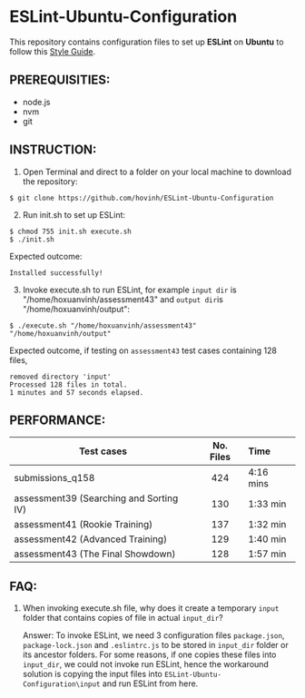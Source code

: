 # ESLint-Ubuntu-Configuration
This repository contains configuration files to set up **ESLint** on **Ubuntu** to follow this [Style Guide](https://www.comp.nus.edu.sg/~cs1101s/source/source_styleguide.pdf).

## PREREQUISITIES:
- node.js
- nvm
- git

## INSTRUCTION:

1) Open Terminal and direct to a folder on your local machine to download the repository: 
```console
$ git clone https://github.com/hovinh/ESLint-Ubuntu-Configuration
```
2) Run init.sh to set up ESLint:
```console
$ chmod 755 init.sh execute.sh
$ ./init.sh
```
Expected outcome:
```console
Installed successfully!
```

3) Invoke execute.sh to run ESLint, for example `input dir` is "/home/hoxuanvinh/assessment43" and `output dir`is "/home/hoxuanvinh/output": 
```console
$ ./execute.sh "/home/hoxuanvinh/assessment43" "/home/hoxuanvinh/output"
```
Expected outcome, if testing on `assessment43` test cases containing 128 files,
```console
removed directory 'input'
Processed 128 files in total.
1 minutes and 57 seconds elapsed.
```

## PERFORMANCE:

|Test cases					            |No. Files	|Time       |
|---------------------------------------|:---------:|:----------|
|submissions_q158				        |424		|4:16 mins  |
|assessment39 (Searching and Sorting IV)|130		|1:33 min   |
|assessment41 (Rookie Training)			|137		|1:32 min   |
|assessment42 (Advanced Training)		|129		|1:40 min   |
|assessment43 (The Final Showdown)		|128		|1:57 min   |

## FAQ:
1) When invoking execute.sh file, why does it create a temporary `input` folder that contains copies of file in actual `input_dir`?
    
    Answer: To invoke ESLint, we need 3 configuration files `package.json`, `package-lock.json` and `.eslintrc.js` to be stored in `input_dir` folder or its ancestor folders. For some reasons, if one copies these files into `input_dir`, we could not invoke run ESLint, hence the workaround solution is copying the input files into `ESLint-Ubuntu-Configuration\input` and run ESLint from here.
